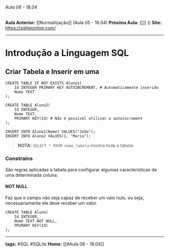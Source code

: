 ###### Aula 06 - 18.04
**Aula Anterior:** [[Normalização]] (Aula 05 - 16.04)
**Próxima Aula:** [[]] ()
**Site:** https://sqliteonline.com/

---
# Introdução a Linguagem SQL
## Criar Tabela e Inserir em uma
```sqlite
CREATE TABLE IF NOT EXISTS Aluno1(
	Id INTEGER PRIMARY KEY AUTOINCREMENT, # Automaticamente inserido
	Nome TEXT
);

CREATE TABLE Aluno2(
	Id INTEGER,
	Nome TEXT,
	PRIMARY KEY(Id) # Não é possivel utilizar o autoincrement
);

INSERT INTO Aluno1(Nome) VALUES("João");
INSERT INTO Aluno2 VALUES(1, "Maria");
```

> **NOTA:**   `SELECT * FROM nome_tabela` mostra toda a tabela.

### Constrains
São regras aplicadas a tabela para configurar algumas características de uma determinada coluna.

#### NOT NULL
Faz que o campo não seja capaz de receber um valo nulo, ou seja, necessariamente ele deve receber um valor.

```sqlite
CREATE TABLE Aluno(
	Id INTEGER,
	Nome TEXT NOT NULL,
	PRIMARY KEY(Id)
);
```

---
**tags:** #SQL #SQLite 
**Home:** [[#Aula 06 - 18.04]]